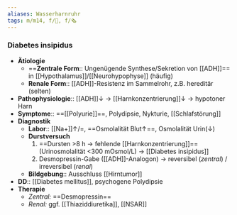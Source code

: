 ```yaml
---
aliases: Wasserharnruhr
tags: m/m14, f/🍺, f/🗞️
---
```

### Diabetes insipidus
- **Ätiologie**
	- ==**Zentrale Form**:: Ungenügende Synthese/Sekretion von [[ADH]]== in [[Hypothalamus]]/[[Neurohypophyse]] (häufig)
	- **Renale Form**:: [[ADH]]-Resistenz im Sammelrohr, z.B. hereditär (selten)
- **Pathophysiologie**:: [[ADH]]↓ → [[Harnkonzentrierung]]↓ → hypotoner Harn
- **Symptome**:: ==[[Polyurie]]==, Polydipsie, Nykturie, [[Schlafstörung]]
- **Diagnostik**
	- **Labor**:: [[Na+]]↑/=, ==Osmolalität Blut↑==, Osmolalität Urin(↓)
	- **Durstversuch**
		1. ==Dursten >8 h → fehlende [[Harnkonzentrierung]]== (Urinosmolalität <300 mOsmol/L) → [[Diabetes insipidus]]
		2. Desmopressin-Gabe ([[ADH]]-Analogon) → reversibel (*zentral*) / irreversibel (*renal*)
	- **Bildgebung**:: Ausschluss [[Hirntumor]]
- **DD**:: [[Diabetes mellitus]], psychogene Polydipsie
- **Therapie**
	- *Zentral:* ==Desmopressin==
	- *Renal:* ggf. [[Thiaziddiuretika]], [[NSAR]]
